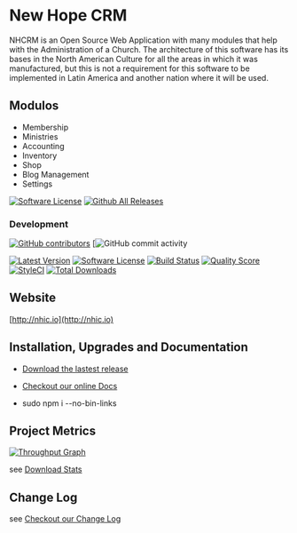 
# New Hope CRM

NHCRM is an Open Source Web Application with many modules that help with the Administration of a Church. The architecture of this software has its bases in the North American Culture for all the areas in which it was manufactured, but this is not a requirement for this software to be implemented in Latin America and another nation where it will be used.


## Modulos

 - Membership 
 - Ministries 
 - Accounting 
 - Inventory 
 - Shop 
 - Blog Management
 - Settings

 
[![Software License](https://img.shields.io/badge/license-MIT-brightgreen.svg?style=flat-square)](LICENSE)
[![Github All Releases](https://img.shields.io/github/downloads/nhcrm/total.svg)](https://github.com/ChurchCRM/CRM/releases)

### Development 
[![GitHub contributors](https://img.shields.io/github/contributors/nhcrm/crm.svg)]()
[![GitHub commit activity](https://img.shields.io/github/commit-activity/w/mmrodriguez1987/nhcrm.svg?style=plastic)

[![Latest Version](https://img.shields.io/github/release/mmrodriguez1987/nhcrm.svg?style=flat-square)](https://github.com/mmrodriguez1987/nhcrm/releases)
[![Software License](https://img.shields.io/badge/license-MIT-brightgreen.svg?style=flat-square)](LICENSE.md)
[![Build Status](https://img.shields.io/travis/mmrodriguez1987/nhcrm/master.svg?style=flat-square)](https://travis-ci.org/mmrodriguez1987/nhcrm)
[![Quality Score](https://img.shields.io/scrutinizer/g/mmrodriguez1987/nhcrm.svg?style=flat-square)](https://scrutinizer-ci.com/g/mmrodriguez1987/nhcrm)
[![StyleCI](https://styleci.io/repos/35035915/shield?branch=master)](https://styleci.io/repos/35035915)
[![Total Downloads](https://img.shields.io/packagist/dt/mmrodriguez1987/nhcrm.svg?style=flat-square)](https://packagist.org/packages/mmrodriguez1987/nhcrm)


## Website

[http://nhic.io](http://nhic.io)

## Installation, Upgrades and Documentation

* [Download the lastest release](https://github.com/mmrodriguez1987/nhcrm/releases/latest)

* [Checkout our online Docs](http://docs.churchcrm.io)

- sudo npm i --no-bin-links

## Project Metrics 

[![Throughput Graph](https://graphs.waffle.io/ChurchCRM/CRM/throughput.svg)](https://waffle.io/ChurchCRM/CRM/metrics/throughput)

see [Download Stats](http://www.somsubhra.com/github-release-stats/?username=churchcrm&repository=CRM)

##  Change Log

see [Checkout our Change Log](CHANGELOG.md)
